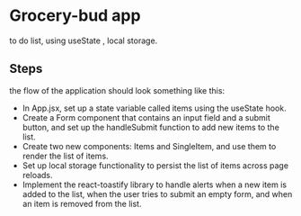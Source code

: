# Grocery-bud app

to do list, using useState , local storage.

## Steps

the flow of the application should look something like this:

- In App.jsx, set up a state variable called items using the useState hook.
- Create a Form component that contains an input field and a submit button, and set up the handleSubmit function to add new items to the list.
- Create two new components: Items and SingleItem, and use them to render the list of items.
- Set up local storage functionality to persist the list of items across page reloads.
- Implement the react-toastify library to handle alerts when a new item is added to the list, when the user tries to submit an empty form, and when an item is removed from the list.

